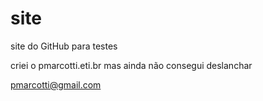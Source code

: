 # site
site do GitHub para testes

criei o pmarcotti.eti.br mas ainda não consegui deslanchar

pmarcotti@gmail.com
